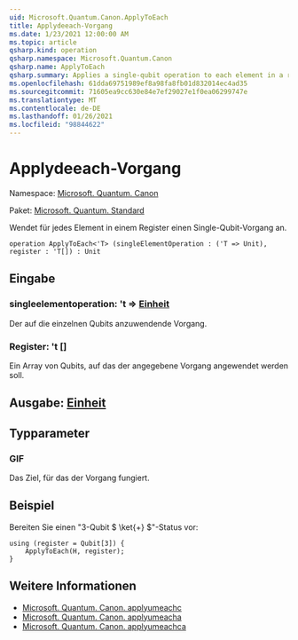 ```yaml
---
uid: Microsoft.Quantum.Canon.ApplyToEach
title: Applydeeach-Vorgang
ms.date: 1/23/2021 12:00:00 AM
ms.topic: article
qsharp.kind: operation
qsharp.namespace: Microsoft.Quantum.Canon
qsharp.name: ApplyToEach
qsharp.summary: Applies a single-qubit operation to each element in a register.
ms.openlocfilehash: 61dda69751989ef8a98fa8fb01d832014ec4ad35
ms.sourcegitcommit: 71605ea9cc630e84e7ef29027e1f0ea06299747e
ms.translationtype: MT
ms.contentlocale: de-DE
ms.lasthandoff: 01/26/2021
ms.locfileid: "98844622"
---
```

# <a name="applytoeach-operation"></a>Applydeeach-Vorgang

Namespace: [Microsoft. Quantum. Canon](xref:Microsoft.Quantum.Canon)

Paket: [Microsoft. Quantum. Standard](https://nuget.org/packages/Microsoft.Quantum.Standard)


Wendet für jedes Element in einem Register einen Single-Qubit-Vorgang an.

```qsharp
operation ApplyToEach<'T> (singleElementOperation : ('T => Unit), register : 'T[]) : Unit
```


## <a name="input"></a>Eingabe

### <a name="singleelementoperation--t--unit"></a>singleelementoperation: 't => [Einheit](xref:microsoft.quantum.lang-ref.unit) 

Der auf die einzelnen Qubits anzuwendende Vorgang.


### <a name="register--t"></a>Register: 't []

Ein Array von Qubits, auf das der angegebene Vorgang angewendet werden soll.



## <a name="output--unit"></a>Ausgabe: [Einheit](xref:microsoft.quantum.lang-ref.unit)



## <a name="type-parameters"></a>Typparameter

### <a name="t"></a>GIF

Das Ziel, für das der Vorgang fungiert.

## <a name="example"></a>Beispiel

Bereiten Sie einen "3-Qubit $ \ket{+} $"-Status vor:

```qsharp
using (register = Qubit[3]) {
    ApplyToEach(H, register);
}
```

## <a name="see-also"></a>Weitere Informationen

- [Microsoft. Quantum. Canon. applyumeachc](xref:Microsoft.Quantum.Canon.ApplyToEachC)
- [Microsoft. Quantum. Canon. applyumeacha](xref:Microsoft.Quantum.Canon.ApplyToEachA)
- [Microsoft. Quantum. Canon. applyumeachca](xref:Microsoft.Quantum.Canon.ApplyToEachCA)